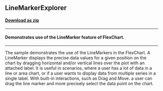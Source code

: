 ## LineMarkerExplorer
#### [Download as zip](https://grapecity.github.io/DownGit/#/home?url=https://github.com/GrapeCity/ComponentOne-WinForms-Samples/tree/master/NetFramework\FlexChart\CS\LineMarkerExplorer)
____
#### Demonstrates use of the LineMarker feature of FlexChart.
____
The sample demonstrates the use of the LineMarkers in the FlexChart.
A LineMarker displays the precise data values for a given position on the chart by dragging horizontal and/or vertical lines over the plot with an attached label.
It is useful in scenarios, where a user has a lot of data in a line or area chart, or if a user wants to display data from multiple series in a single label.
With built-in interactions, such as Drag and Move. a user can drag the line marker and more precisely select the data point on the chart.
